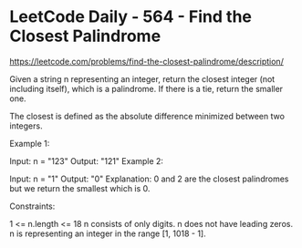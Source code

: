 # LeetCode Daily - 564 - Find the Closest Palindrome

https://leetcode.com/problems/find-the-closest-palindrome/description/

Given a string n representing an integer, return the closest integer (not including itself), which is a palindrome. If there is a tie, return the smaller one.

The closest is defined as the absolute difference minimized between two integers.

 

Example 1:

Input: n = "123"
Output: "121"
Example 2:

Input: n = "1"
Output: "0"
Explanation: 0 and 2 are the closest palindromes but we return the smallest which is 0.
 

Constraints:

1 <= n.length <= 18
n consists of only digits.
n does not have leading zeros.
n is representing an integer in the range [1, 1018 - 1].
